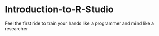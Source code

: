 # Introduction-to-R-Studio
Feel the first ride to train your hands like a programmer and mind like a researcher
